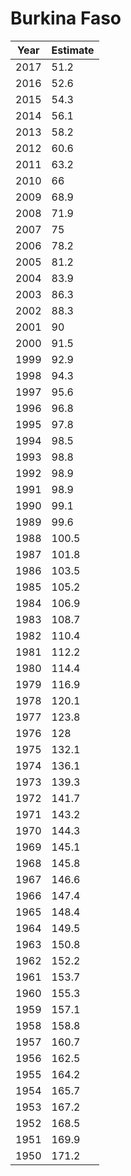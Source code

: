 # Burkina Faso

| Year | Estimate |
| ---- | -------- |
| 2017 | 51.2 |
| 2016 | 52.6 |
| 2015 | 54.3 |
| 2014 | 56.1 |
| 2013 | 58.2 |
| 2012 | 60.6 |
| 2011 | 63.2 |
| 2010 | 66 |
| 2009 | 68.9 |
| 2008 | 71.9 |
| 2007 | 75 |
| 2006 | 78.2 |
| 2005 | 81.2 |
| 2004 | 83.9 |
| 2003 | 86.3 |
| 2002 | 88.3 |
| 2001 | 90 |
| 2000 | 91.5 |
| 1999 | 92.9 |
| 1998 | 94.3 |
| 1997 | 95.6 |
| 1996 | 96.8 |
| 1995 | 97.8 |
| 1994 | 98.5 |
| 1993 | 98.8 |
| 1992 | 98.9 |
| 1991 | 98.9 |
| 1990 | 99.1 |
| 1989 | 99.6 |
| 1988 | 100.5 |
| 1987 | 101.8 |
| 1986 | 103.5 |
| 1985 | 105.2 |
| 1984 | 106.9 |
| 1983 | 108.7 |
| 1982 | 110.4 |
| 1981 | 112.2 |
| 1980 | 114.4 |
| 1979 | 116.9 |
| 1978 | 120.1 |
| 1977 | 123.8 |
| 1976 | 128 |
| 1975 | 132.1 |
| 1974 | 136.1 |
| 1973 | 139.3 |
| 1972 | 141.7 |
| 1971 | 143.2 |
| 1970 | 144.3 |
| 1969 | 145.1 |
| 1968 | 145.8 |
| 1967 | 146.6 |
| 1966 | 147.4 |
| 1965 | 148.4 |
| 1964 | 149.5 |
| 1963 | 150.8 |
| 1962 | 152.2 |
| 1961 | 153.7 |
| 1960 | 155.3 |
| 1959 | 157.1 |
| 1958 | 158.8 |
| 1957 | 160.7 |
| 1956 | 162.5 |
| 1955 | 164.2 |
| 1954 | 165.7 |
| 1953 | 167.2 |
| 1952 | 168.5 |
| 1951 | 169.9 |
| 1950 | 171.2 |